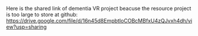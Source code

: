 Here is the shared link of dementia VR project beacuse the resource project is too large to store at github:
https://drive.google.com/file/d/16n45d8EmpbtIoCOBcMBfxU4zQJvxh4dh/view?usp=sharing
